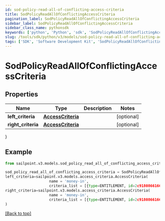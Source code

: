 ```yaml
---
id: sod-policy-read-all-of-conflicting-access-criteria
title: SodPolicyReadAllOfConflictingAccessCriteria
pagination_label: SodPolicyReadAllOfConflictingAccessCriteria
sidebar_label: SodPolicyReadAllOfConflictingAccessCriteria
sidebar_class_name: pythonsdk
keywords: ['python', 'Python', 'sdk', 'SodPolicyReadAllOfConflictingAccessCriteria', 'SodPolicyReadAllOfConflictingAccessCriteria'] 
slug: /tools/sdk/python/v3/models/sod-policy-read-all-of-conflicting-access-criteria
tags: ['SDK', 'Software Development Kit', 'SodPolicyReadAllOfConflictingAccessCriteria', 'SodPolicyReadAllOfConflictingAccessCriteria']
---
```


# SodPolicyReadAllOfConflictingAccessCriteria


## Properties

Name | Type | Description | Notes
------------ | ------------- | ------------- | -------------
**left_criteria** | [**AccessCriteria**](access-criteria) |  | [optional] 
**right_criteria** | [**AccessCriteria**](access-criteria) |  | [optional] 
}

## Example

```python
from sailpoint.v3.models.sod_policy_read_all_of_conflicting_access_criteria import SodPolicyReadAllOfConflictingAccessCriteria

sod_policy_read_all_of_conflicting_access_criteria = SodPolicyReadAllOfConflictingAccessCriteria(
left_criteria=sailpoint.v3.models.access_criteria.AccessCriteria(
                    name = 'money-in', 
                    criteria_list = [{type=ENTITLEMENT, id=2c9180866166b5b0016167c32ef31a66, name=Administrator}, {type=ENTITLEMENT, id=2c9180866166b5b0016167c32ef31a67, name=Administrator}], ),
right_criteria=sailpoint.v3.models.access_criteria.AccessCriteria(
                    name = 'money-in', 
                    criteria_list = [{type=ENTITLEMENT, id=2c9180866166b5b0016167c32ef31a66, name=Administrator}, {type=ENTITLEMENT, id=2c9180866166b5b0016167c32ef31a67, name=Administrator}], )
)

```
[[Back to top]](#) 


